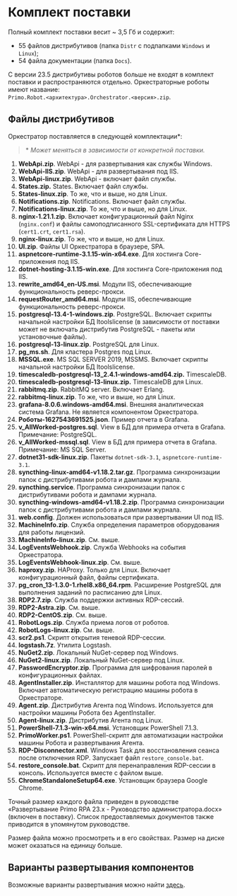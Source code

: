 # Комплект поставки

Полный комплект поставки весит ~ 3,5 Гб и содержит: 
* 55 файлов дистрибутивов (папка `Distr` с подпапками `Windows` и `Linux`);
* 54 файла документации (папка `Docs`). 

С версии 23.5 дистрибутивы роботов больше не входят в комплект поставки и распространяются отдельно. Оркестраторные роботы имеют название:\
`Primo.Robot.<архитектура>.Orchestrator.<версия>.zip`.


## Файлы дистрибутивов 

Оркестратор поставляется в следующей комплектации\*:

> \* *Может меняться в зависимости от конкретной поставки.*

1. **WebApi.zip**. WebApi - для развертывания как службы Windows.
2. **WebApi-IIS.zip**. WebApi - для развертывания под IIS.
3. **WebApi-linux.zip**. WebApi - включает файл службы.
4. **States.zip.** States. Включает файл службы.
5. **States-linux.zip**. То же, что и выше, но для Linux.
6. **Notifications.zip**.	Notifications. Включает файл службы.
7. **Notifications-linux.zip**.	То же, что и выше, но для Linux.
8. **nginx-1.21.1.zip**. Включает конфигурационный файл Nginx (`nginx.conf`) и файлы самоподписанного SSL-сертификата для HTTPS (`cert1.crt`, `cert1.rsa`).
9. **nginx-linux.zip**. То же, что и выше, но для Linux.
10. **UI.zip**. Файлы UI Оркестратора в браузере, SPA.
11. **aspnetcore-runtime-3.1.15-win-x64.exe**. Для хостинга Core-приложения под IIS.
12. **dotnet-hosting-3.1.15-win.exe**. Для хостинга Core-приложения под IIS.
13. **rewrite_amd64_en-US.msi**. Модули IIS, обеспечивающие функциональность реверс-прокси.
14. **requestRouter_amd64.msi**. Модули IIS, обеспечивающие функциональность реверс-прокси.
15. **postgresql-13.4-1-windows.zip**. PostgreSQL. Включает скрипты начальной настройки БД ltoolslicense (в зависимости от поставки может не включать дистрибутив PostgreSQL - пакеты или установочные файлы).
16. **postgresql-13-linux.zip**. PostgreSQL для Linux. 
17. **pg_ms.sh**. Для кластера Postgres под Linux.
18. **MSSQL.exe**. MS SQL SERVER 2019, MSSMS. Включает скрипты начальной настройки БД ltoolslicense.
19. **timescaledb-postgresql-13_2.4.1-windows-amd64.zip.** TimescaleDB.
20. **timescaledb-postgresql-13-linux.zip.** TimescaleDB для Linux.
21. **rabbitmq.zip**. RabbitMQ server. Включает Erlang.
22. **rabbitmq-linux.zip**.	То же, что и выше, но для Linux.
32. **grafana-8.0.6.windows-amd64.msi**. Внешняя аналитическая система Grafana. Не является компонентом Оркестратора.
33. **Роботы-1627543691525.json**. Пример отчета в Grafana.
34. **v_AllWorked-postgres.sql**.	View в БД для примера отчета в Grafana. Примечание: PostgreSQL.
35. **v_AllWorked-mssql.sql**. View в БД для примера отчета в Grafana. Примечание:	MS SQL Server.
36. **dotnet31-sdk-linux.zip**. Пакеты `dotnet-sdk-3.1`, `aspnetcore-runtime-3.1`.
37. **syncthing-linux-amd64-v1.18.2.tar.gz**. Программа синхронизации папок с дистрибутивами робота и дампами журнала.
38. **syncthing.service**. Программа синхронизации папок с дистрибутивами робота и дампами журнала.
39. **syncthing-windows-amd64-v1.18.2.zip**. Программа синхронизации папок с дистрибутивами робота и дампами журнала.
42. **web.config**. Должен использоваться при развертывании UI под IIS.
44. **MachineInfo.zip**. Служба определения параметров оборудования для работы лицензий.
45. **MachineInfo-linux.zip**. См. выше.
46. **LogEventsWebhook.zip**.	Служба Webhooks на события Оркестратора.
47. **LogEventsWebhook-linux.zip**. См. выше.
48. **haproxy.zip**. HAProxy. Только для Linux. Включает конфигурационный файл, файлы сертификата.
49. **pg_cron_13-1.3.0-1.rhel8.x86_64.rpm**. Расширение PostgreSQL для выполнения заданий по расписанию для Linux.
51. **RDP2.7.zip**. Служба поддержки активных RDP-сессий.
52. **RDP2-Astra.zip**. См. выше.
53. **RDP2-CentOS.zip**. См. выше.
54. **RobotLogs.zip**. Служба приема логов от роботов.
55. **RobotLogs-linux.zip**. См. выше.
56. **scr2.ps1**. Скрипт открытия теневой RDP-сессии.
57. **logstash.7z**. Утилита Logstash.
58. **NuGet2.zip**. Локальный NuGet-сервер под Windows.
59. **NuGet2-linux.zip**. Локальный NuGet-сервер под Linux.
1. **PasswordEncryptor.zip**. Программа для шифрования паролей в конфигурационных файлах.
1. **AgentInstaller.zip**. Инсталлятор для машины робота под Windows. Включает автоматическую регистрацию машины робота в Оркестраторе.
1. **Agent.zip**. Дистрибутив Агента под Windows. Используется для настройки машины Робота без AgentInstaller.
1. **Agent-linux.zip**. Дистрибутив Агента под Linux.
1. **PowerShell-7.1.3-win-x64.msi**. Установщик PowerShell 7.1.3.
1. **PrimoWorker.ps1**. PowerShell-скрипт для автоматизации настройки машины Робота и развертывания Агента.
1. **RDP-Disconnector.xml**. Windows Task для восстановления сеанса после отключения RDP. Запускает файл `restore_console.bat`.
1. **restore_console.bat**. Скрипт для перенаправления RDP-сессии в консоль. Используется вместе с файлом выше.
1. **ChromeStandaloneSetup64.exe**. Установщик браузера Google Chrome.

Точный размер каждого файла приведен в руководстве «Развертывание Primo RPA 23.x - Руководство администратора.docx» (включен в поставку). Список предоставляемых документов также приводится в упомянутом руководстве.

Размер файла можно просмотреть и в его свойствах. Размер на диске может оказаться на единицу больше.

## Варианты развертывания компонентов

Возможные варианты развертывания можно найти [здесь](https://docs.primo-rpa.ru/primo-rpa/orchestrator/deployment/component-deployment-options).


